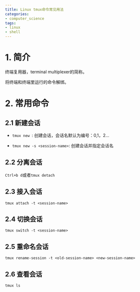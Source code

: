 ```yaml
---
title: Linux tmux命令常见用法
categories:
- computer_science
tags:
- linux
- shell
---
```


# 1. 简介

终端复用器，terminal multiplexer的简称。

将终端和终端里运行的命令解绑。

# 2. 常用命令

## 2.1 新建会话

- `tmux new `: 创建会话，会话名默认为编号：0,1，2...

- `tmux new -s <session-name>`: 创建会话并指定会话名

## 2.2 分离会话

`Ctrl+b d`或者`tmux detach`

## 2.3 接入会话

`tmux attach -t <session-name>`

## 2.4 切换会话

`tmux switch -t <session-name>`

## 2.5 重命名会话

`tmux rename-session -t <old-session-name> <new-session-name>`

## 2.6 查看会话

`tmux ls`